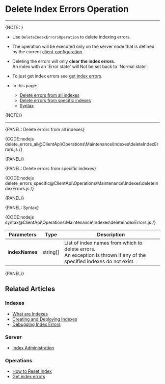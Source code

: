 # Delete Index Errors Operation

---

{NOTE: }

* Use `DeleteIndexErrorsOperation` to delete indexing errors.  

* The operation will be executed only on the server node that is defined by the current [client-configuration](../../../../client-api/configuration/load-balance/overview#client-logic-for-choosing-a-node).

* Deleting the errors will only __clear the index errors__.  
  An index with an 'Error state' will Not be set back to 'Normal state'.  

* To just get index errors see [get index errors](../../../../client-api/operations/maintenance/indexes/get-index-errors). 

* In this page:
    * [Delete errors from all indexes](../../../../client-api/operations/maintenance/indexes/delete-index-errors#delete-errors-from-all-indexes)
    * [Delete errors from specific indexes](../../../../client-api/operations/maintenance/indexes/delete-index-errors#delete-errors-from-specific-indexes)
    * [Syntax](../../../../client-api/operations/maintenance/indexes/delete-index-errors#syntax)

{NOTE/}

---

{PANEL: Delete errors from all indexes}

{CODE:nodejs delete_errors_all@ClientApi\Operations\Maintenance\Indexes\deleteIndexErrors.js /}

{PANEL/}

{PANEL: Delete errors from specific indexes}

{CODE:nodejs delete_errors_specific@ClientApi\Operations\Maintenance\Indexes\deleteIndexErrors.js /}

{PANEL/}

{PANEL: Syntax}

{CODE:nodejs syntax@ClientApi\Operations\Maintenance\Indexes\deleteIndexErrors.js /}

| Parameters | Type | Description |
| - | - | - |
| __indexNames__ | string[] | List of index names from which to delete errors.<br>An exception is thrown if any of the specified indexes do not exist. |

{PANEL/}

## Related Articles

### Indexes

- [What are Indexes](../../../../indexes/what-are-indexes)
- [Creating and Deploying Indexes](../../../../indexes/creating-and-deploying)
- [Debugging Index Errors](../../../../indexes/troubleshooting/debugging-index-errors)

### Server

- [Index Administration](../../../../server/administration/index-administration)

### Operations

- [How to Reset Index](../../../../client-api/operations/maintenance/indexes/reset-index)
- [Get index errors](../../../../client-api/operations/maintenance/indexes/get-index-errors)
